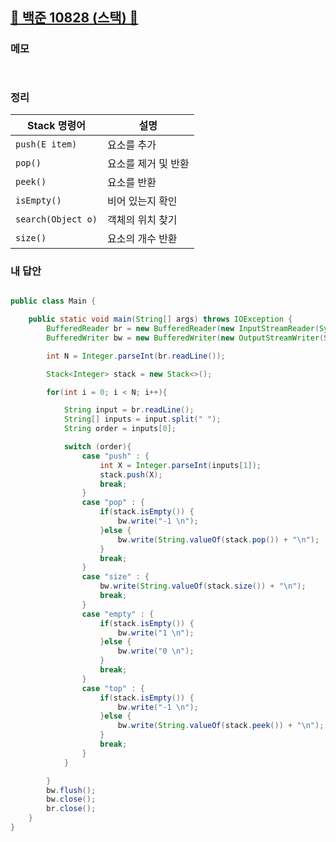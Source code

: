 ##  [🩶 백준 10828 (스택) 🩶](https://www.acmicpc.net/problem/10828)



### 메모
```


```

### 정리
| Stack 명령어              | 설명              |
|-------------------|-------------------|
| `push(E item)`    | 요소를 추가       |
| `pop()`           | 요소를 제거 및 반환|
| `peek()`          | 요소를 반환        |
| `isEmpty()`       | 비어 있는지 확인   |
| `search(Object o)`| 객체의 위치 찾기   |
| `size()`          | 요소의 개수 반환   |


### 내 답안

``` java

public class Main {

    public static void main(String[] args) throws IOException {
        BufferedReader br = new BufferedReader(new InputStreamReader(System.in));
        BufferedWriter bw = new BufferedWriter(new OutputStreamWriter(System.out));

        int N = Integer.parseInt(br.readLine());

        Stack<Integer> stack = new Stack<>();

        for(int i = 0; i < N; i++){

            String input = br.readLine();
            String[] inputs = input.split(" ");
            String order = inputs[0];

            switch (order){
                case "push" : {
                    int X = Integer.parseInt(inputs[1]);
                    stack.push(X);
                    break;
                }
                case "pop" : {
                    if(stack.isEmpty()) {
                        bw.write("-1 \n");
                    }else {
                        bw.write(String.valueOf(stack.pop()) + "\n");
                    }
                    break;
                }
                case "size" : {
                    bw.write(String.valueOf(stack.size()) + "\n");
                    break;
                }
                case "empty" : {
                    if(stack.isEmpty()) {
                        bw.write("1 \n");
                    }else {
                        bw.write("0 \n");
                    }
                    break;
                }
                case "top" : {
                    if(stack.isEmpty()) {
                        bw.write("-1 \n");
                    }else {
                        bw.write(String.valueOf(stack.peek()) + "\n");
                    }
                    break;
                }
            }

        }
        bw.flush();
        bw.close();
        br.close();
    }
}

```
